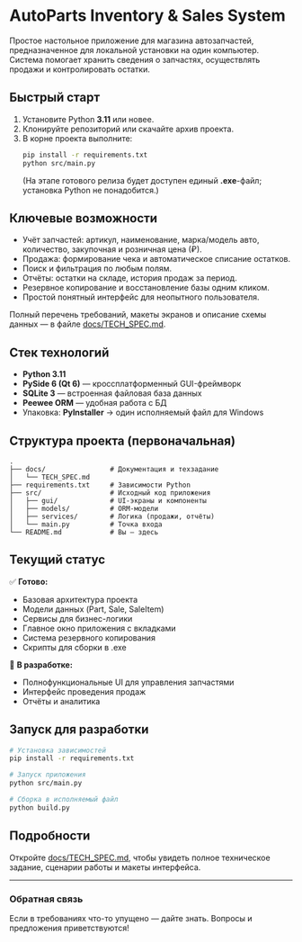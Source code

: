 # AutoParts Inventory & Sales System

Простое настольное приложение для магазина автозапчастей, предназначенное для локальной установки на один компьютер. Система помогает хранить сведения о запчастях, осуществлять продажи и контролировать остатки.

## Быстрый старт

1. Установите Python **3.11** или новее.
2. Клонируйте репозиторий или скачайте архив проекта.
3. В корне проекта выполните:
   ```bash
   pip install -r requirements.txt
   python src/main.py
   ```
   (На этапе готового релиза будет доступен единый **.exe**-файл; установка Python не понадобится.)

## Ключевые возможности

- Учёт запчастей: артикул, наименование, марка/модель авто, количество, закупочная и розничная цена (₽).
- Продажа: формирование чека и автоматическое списание остатков.
- Поиск и фильтрация по любым полям.
- Отчёты: остатки на складе, история продаж за период.
- Резервное копирование и восстановление базы одним кликом.
- Простой понятный интерфейс для неопытного пользователя.

Полный перечень требований, макеты экранов и описание схемы данных — в файле [docs/TECH_SPEC.md](docs/TECH_SPEC.md).

## Стек технологий

- **Python 3.11**  
- **PySide 6 (Qt 6)** — кроссплатформенный GUI-фреймворк  
- **SQLite 3** — встроенная файловая база данных  
- **Peewee ORM** — удобная работа с БД  
- Упаковка: **PyInstaller** → один исполняемый файл для Windows

## Структура проекта (первоначальная)

```
.
├── docs/                # Документация и техзадание
│   └── TECH_SPEC.md
├── requirements.txt     # Зависимости Python
├── src/                 # Исходный код приложения
│   ├── gui/             # UI-экраны и компоненты
│   ├── models/          # ORM-модели
│   ├── services/        # Логика (продажи, отчёты)
│   └── main.py          # Точка входа
└── README.md            # Вы — здесь
```

## Текущий статус

✅ **Готово:**
- Базовая архитектура проекта
- Модели данных (Part, Sale, SaleItem)
- Сервисы для бизнес-логики
- Главное окно приложения с вкладками
- Система резервного копирования
- Скрипты для сборки в .exe

🔄 **В разработке:**
- Полнофункциональные UI для управления запчастями
- Интерфейс проведения продаж
- Отчёты и аналитика

## Запуск для разработки

```bash
# Установка зависимостей
pip install -r requirements.txt

# Запуск приложения
python src/main.py

# Сборка в исполняемый файл
python build.py
```

## Подробности

Откройте [docs/TECH_SPEC.md](docs/TECH_SPEC.md), чтобы увидеть полное техническое задание, сценарии работы и макеты интерфейса.

---

### Обратная связь

Если в требованиях что-то упущено — дайте знать. Вопросы и предложения приветствуются! 